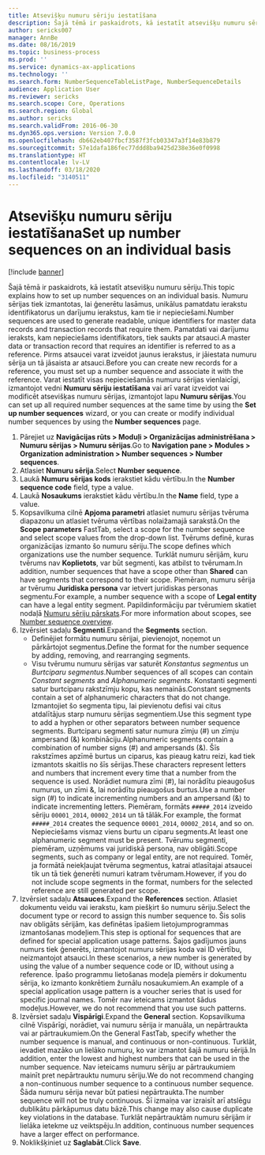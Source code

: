 ```yaml
---
title: Atsevišķu numuru sēriju iestatīšana
description: Šajā tēmā ir paskaidrots, kā iestatīt atsevišķu numuru sēriju.
author: sericks007
manager: AnnBe
ms.date: 08/16/2019
ms.topic: business-process
ms.prod: ''
ms.service: dynamics-ax-applications
ms.technology: ''
ms.search.form: NumberSequenceTableListPage, NumberSequenceDetails
audience: Application User
ms.reviewer: sericks
ms.search.scope: Core, Operations
ms.search.region: Global
ms.author: sericks
ms.search.validFrom: 2016-06-30
ms.dyn365.ops.version: Version 7.0.0
ms.openlocfilehash: db662eb407fbcf3587f3fcb03347a3f14e83b879
ms.sourcegitcommit: 57e1dafa186fec77ddd8ba9425d238e36e0f0998
ms.translationtype: HT
ms.contentlocale: lv-LV
ms.lasthandoff: 03/18/2020
ms.locfileid: "3140511"
---
```

# <a name="set-up-number-sequences-on-an-individual-basis"></a><span data-ttu-id="07e6c-103">Atsevišķu numuru sēriju iestatīšana</span><span class="sxs-lookup"><span data-stu-id="07e6c-103">Set up number sequences on an individual basis</span></span>

[!include [banner](../../includes/banner.md)]

<span data-ttu-id="07e6c-104">Šajā tēmā ir paskaidrots, kā iestatīt atsevišķu numuru sēriju.</span><span class="sxs-lookup"><span data-stu-id="07e6c-104">This topic explains how to set up number sequences on an individual basis.</span></span> <span data-ttu-id="07e6c-105">Numuru sērijas tiek izmantotas, lai ģenerētu lasāmus, unikālus pamatdatu ierakstu identifikatorus un darījumu ierakstus, kam tie ir nepieciešami.</span><span class="sxs-lookup"><span data-stu-id="07e6c-105">Number sequences are used to generate readable, unique identifiers for master data records and transaction records that require them.</span></span> <span data-ttu-id="07e6c-106">Pamatdati vai darījumu ieraksts, kam nepieciešams identifikators, tiek saukts par atsauci.</span><span class="sxs-lookup"><span data-stu-id="07e6c-106">A master data or transaction record that requires an identifier is referred to as a reference.</span></span> <span data-ttu-id="07e6c-107">Pirms atsaucei varat izveidot jaunus ierakstus, ir jāiestata numuru sērija un tā jāsaista ar atsauci.</span><span class="sxs-lookup"><span data-stu-id="07e6c-107">Before you can create new records for a reference, you must set up a number sequence and associate it with the reference.</span></span> <span data-ttu-id="07e6c-108">Varat iestatīt visas nepieciešamās numuru sērijas vienlaicīgi, izmantojot vedni **Numuru sēriju iestatīšana** vai arī varat izveidot vai modificēt atsevišķas numuru sērijas, izmantojot lapu **Numuru sērijas**.</span><span class="sxs-lookup"><span data-stu-id="07e6c-108">You can set up all required number sequences at the same time by using the **Set up number sequences** wizard, or you can create or modify individual number sequences by using the **Number sequences** page.</span></span>

1. <span data-ttu-id="07e6c-109">Pārejiet uz **Navigācijas rūts > Moduļi > Organizācijas administrēšana > Numuru sērijas > Numuru sērijas**.</span><span class="sxs-lookup"><span data-stu-id="07e6c-109">Go to **Navigation pane > Modules > Organization administration > Number sequences > Number sequences**.</span></span>
2. <span data-ttu-id="07e6c-110">Atlasiet **Numuru sērija**.</span><span class="sxs-lookup"><span data-stu-id="07e6c-110">Select **Number sequence**.</span></span>
3. <span data-ttu-id="07e6c-111">Laukā **Numuru sērijas kods** ierakstiet kādu vērtību.</span><span class="sxs-lookup"><span data-stu-id="07e6c-111">In the **Number sequence code** field, type a value.</span></span>
4. <span data-ttu-id="07e6c-112">Laukā **Nosaukums** ierakstiet kādu vērtību.</span><span class="sxs-lookup"><span data-stu-id="07e6c-112">In the **Name** field, type a value.</span></span>
5. <span data-ttu-id="07e6c-113">Kopsavilkuma cilnē **Apjoma parametri** atlasiet numuru sērijas tvēruma diapazonu un atlasiet tvēruma vērtības nolaižamajā sarakstā.</span><span class="sxs-lookup"><span data-stu-id="07e6c-113">On the **Scope parameters** FastTab, select a scope for the number sequence and select scope values from the drop-down list.</span></span> <span data-ttu-id="07e6c-114">Tvērums definē, kuras organizācijas izmanto šo numuru sēriju.</span><span class="sxs-lookup"><span data-stu-id="07e6c-114">The scope defines which organizations use the number sequence.</span></span> <span data-ttu-id="07e6c-115">Turklāt numuru sērijām, kuru tvērums nav **Koplietots**, var būt segmenti, kas atbilst to tvērumam.</span><span class="sxs-lookup"><span data-stu-id="07e6c-115">In addition, number sequences that have a scope other than **Shared** can have segments that correspond to their scope.</span></span> <span data-ttu-id="07e6c-116">Piemēram, numuru sērija ar tvērumu **Juridiska persona** var ietvert juridiskas personas segmentu.</span><span class="sxs-lookup"><span data-stu-id="07e6c-116">For example, a number sequence with a scope of **Legal entity** can have a legal entity segment.</span></span> <span data-ttu-id="07e6c-117">Papildinformāciju par tvērumiem skatiet nodaļā [Numuru sēriju pārskats](https://docs.microsoft.com/dynamics365/unified-operations/fin-and-ops/organization-administration/number-sequence-overview).</span><span class="sxs-lookup"><span data-stu-id="07e6c-117">For more information about scopes, see [Number sequence overview](https://docs.microsoft.com/dynamics365/unified-operations/fin-and-ops/organization-administration/number-sequence-overview).</span></span> 
6. <span data-ttu-id="07e6c-118">Izvērsiet sadaļu **Segmenti**.</span><span class="sxs-lookup"><span data-stu-id="07e6c-118">Expand the **Segments** section.</span></span>
    - <span data-ttu-id="07e6c-119">Definējiet formātu numuru sērijai, pievienojot, noņemot un pārkārtojot segmentus.</span><span class="sxs-lookup"><span data-stu-id="07e6c-119">Define the format for the number sequence by adding, removing, and rearranging segments.</span></span>  
    - <span data-ttu-id="07e6c-120">Visu tvērumu numuru sērijas var saturēt *Konstantus segmentus* un *Burtciparu segmentus*.</span><span class="sxs-lookup"><span data-stu-id="07e6c-120">Number sequences of all scopes can contain *Constant segments* and *Alphanumeric segments*.</span></span> <span data-ttu-id="07e6c-121">Konstanti segmenti satur burtciparu rakstzīmju kopu, kas nemainās.</span><span class="sxs-lookup"><span data-stu-id="07e6c-121">Constant segments contain a set of alphanumeric characters that do not change.</span></span> <span data-ttu-id="07e6c-122">Izmantojiet šo segmenta tipu, lai pievienotu defisi vai citus atdalītājus starp numuru sērijas segmentiem.</span><span class="sxs-lookup"><span data-stu-id="07e6c-122">Use this segment type to add a hyphen or other separators between number sequence segments.</span></span> <span data-ttu-id="07e6c-123">Burtciparu segmenti satur numura zīmju (#) un zīmju ampersand (&) kombināciju.</span><span class="sxs-lookup"><span data-stu-id="07e6c-123">Alphanumeric segments contain a combination of number signs (#) and ampersands (&).</span></span> <span data-ttu-id="07e6c-124">Šīs rakstzīmes apzīmē burtus un ciparus, kas pieaug katru reizi, kad tiek izmantots skaitlis no šīs sērijas.</span><span class="sxs-lookup"><span data-stu-id="07e6c-124">These characters represent letters and numbers that increment every time that a number from the sequence is used.</span></span> <span data-ttu-id="07e6c-125">Norādiet numura zīmi (#), lai norādītu pieaugošus numurus, un zīmi &, lai norādītu pieaugošus burtus.</span><span class="sxs-lookup"><span data-stu-id="07e6c-125">Use a number sign (#) to indicate incrementing numbers and an ampersand (&) to indicate incrementing letters.</span></span> <span data-ttu-id="07e6c-126">Piemēram, formāts `#####_2014` izveido sēriju `00001_2014`, `00002_2014` un tā tālāk.</span><span class="sxs-lookup"><span data-stu-id="07e6c-126">For example, the format `#####_2014` creates the sequence `00001_2014`, `00002_2014`, and so on.</span></span> <span data-ttu-id="07e6c-127">Nepieciešams vismaz viens burtu un ciparu segments.</span><span class="sxs-lookup"><span data-stu-id="07e6c-127">At least one alphanumeric segment must be present.</span></span> <span data-ttu-id="07e6c-128">Tvērumu segmenti, piemēram, uzņēmums vai juridiskā persona, nav obligāti.</span><span class="sxs-lookup"><span data-stu-id="07e6c-128">Scope segments, such as company or legal entity, are not required.</span></span> <span data-ttu-id="07e6c-129">Tomēr, ja formātā neiekļaujat tvēruma segmentus, katrai atlasītajai atsaucei tik un tā tiek ģenerēti numuri katram tvērumam.</span><span class="sxs-lookup"><span data-stu-id="07e6c-129">However, if you do not include scope segments in the format, numbers for the selected reference are still generated per scope.</span></span>  
7. <span data-ttu-id="07e6c-130">Izvērsiet sadaļu **Atsauces**.</span><span class="sxs-lookup"><span data-stu-id="07e6c-130">Expand the **References** section.</span></span> <span data-ttu-id="07e6c-131">Atlasiet dokumentu veidu vai ierakstu, kam piešķirt šo numuru sēriju.</span><span class="sxs-lookup"><span data-stu-id="07e6c-131">Select the document type or record to assign this number sequence to.</span></span> <span data-ttu-id="07e6c-132">Šis solis nav obligāts sērijām, kas definētas īpašiem lietojumprogrammas izmantošanas modeļiem.</span><span class="sxs-lookup"><span data-stu-id="07e6c-132">This step is optional for sequences that are defined for special application usage patterns.</span></span> <span data-ttu-id="07e6c-133">Šajos gadījumos jauns numurs tiek ģenerēts, izmantojot numuru sērijas koda vai ID vērtību, neizmantojot atsauci.</span><span class="sxs-lookup"><span data-stu-id="07e6c-133">In these scenarios, a new number is generated by using the value of a number sequence code or ID, without using a reference.</span></span> <span data-ttu-id="07e6c-134">Īpašo programmu lietošanas modeļa piemērs ir dokumentu sērija, ko izmanto konkrētiem žurnālu nosaukumiem.</span><span class="sxs-lookup"><span data-stu-id="07e6c-134">An example of a special application usage pattern is a voucher series that is used for specific journal names.</span></span> <span data-ttu-id="07e6c-135">Tomēr nav ieteicams izmantot šādus modeļus.</span><span class="sxs-lookup"><span data-stu-id="07e6c-135">However, we do not recommend that you use such patterns.</span></span>  
8. <span data-ttu-id="07e6c-136">Izvērsiet sadaļu **Vispārīgi**.</span><span class="sxs-lookup"><span data-stu-id="07e6c-136">Expand the **General** section.</span></span> <span data-ttu-id="07e6c-137">Kopsavilkuma cilnē Vispārīgi, norādiet, vai numuru sērija ir manuāla, un nepārtraukta vai ar pārtraukumiem.</span><span class="sxs-lookup"><span data-stu-id="07e6c-137">On the General FastTab, specify whether the number sequence is manual, and continuous or non-continuous.</span></span> <span data-ttu-id="07e6c-138">Turklāt, ievadiet mazāko un lielāko numuru, ko var izmantot šajā numuru sērijā.</span><span class="sxs-lookup"><span data-stu-id="07e6c-138">In addition, enter the lowest and highest numbers that can be used in the number sequence.</span></span> <span data-ttu-id="07e6c-139">Nav ieteicams numuru sēriju ar pārtraukumiem mainīt pret nepārtrauktu numuru sēriju.</span><span class="sxs-lookup"><span data-stu-id="07e6c-139">We do not recommend changing a non-continuous number sequence to a continuous number sequence.</span></span> <span data-ttu-id="07e6c-140">Šāda numuru sērija nevar būt patiesi nepārtraukta.</span><span class="sxs-lookup"><span data-stu-id="07e6c-140">The number sequence will not be truly continuous.</span></span> <span data-ttu-id="07e6c-141">Šī izmaiņa var izraisīt arī atslēgu dublikātu pārkāpumus datu bāzē.</span><span class="sxs-lookup"><span data-stu-id="07e6c-141">This change may also cause duplicate key violations in the database.</span></span> <span data-ttu-id="07e6c-142">Turklāt nepārtrauktām numuru sērijām ir lielāka ietekme uz veiktspēju.</span><span class="sxs-lookup"><span data-stu-id="07e6c-142">In addition, continuous number sequences have a larger effect on performance.</span></span>   
9. <span data-ttu-id="07e6c-143">Noklikšķiniet uz **Saglabāt**.</span><span class="sxs-lookup"><span data-stu-id="07e6c-143">Click **Save**.</span></span>

